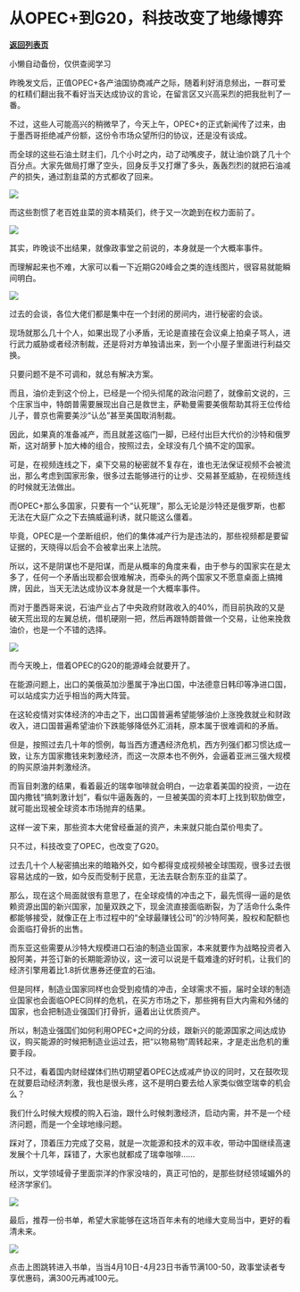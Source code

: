 # 从OPEC+到G20，科技改变了地缘博弈

[**返回列表页**](/gzh/政事堂2019)

小懒自动备份，仅供查阅学习

昨晚发文后，正值OPEC+各产油国协商减产之际，随着利好消息频出，一群可爱的杠精们翻出我不看好当天达成协议的言论，在留言区又兴高采烈的把我批判了一番。

  

不过，这些人可能高兴的稍微早了，今天上午，OPEC+的正式新闻传了过来，由于墨西哥拒绝减产份额，这份令市场众望所归的协议，还是没有谈成。  

  

而全球的这些石油土财主们，几个小时之内，动了动嘴皮子，就让油价跳了几十个百分点。大家先做局打爆了空头，回身反手又打爆了多头，轰轰烈烈的就把石油减产的损失，通过割韭菜的方式都收了回来。

  

![](https://mmbiz.qpic.cn/mmbiz_png/rxhS23yu8cOuv5EebmnqebeGklWwgQgCQR8OkuQxTXQl2EM0wgbYp0FuPZXLtvqeS2s7lmqv1gHDQ5GSVmNp7g/640?wx_fmt=png)

  

而这些割惯了老百姓韭菜的资本精英们，终于又一次跪到在权力面前了。  

  

![](https://mmbiz.qpic.cn/mmbiz_png/rxhS23yu8cOuv5EebmnqebeGklWwgQgC1SCIzNmrKU6nDL5TRiaIWFDZgu0Riag7a92SoiaW231VuXoZ6vxhIq7xA/640?wx_fmt=png)

  

其实，昨晚谈不出结果，就像政事堂之前说的，本身就是一个大概率事件。

  

而理解起来也不难，大家可以看一下近期G20峰会之类的连线图片，很容易就能瞬间明白。

  

![](https://mmbiz.qpic.cn/mmbiz_jpg/rxhS23yu8cOuv5EebmnqebeGklWwgQgCv7boawicyRmqpbcfSbRQx2248DstxhTMyJDZtDKU8PYfaXYZ5MibAzNg/640?wx_fmt=jpeg)

  

过去的会谈，各位大佬们都是集中在一个封闭的房间内，进行秘密的会谈。

  

现场就那么几十个人，如果出现了小矛盾，无论是直接在会议桌上拍桌子骂人，进行武力威胁或者经济制裁，还是将对方单独请出来，到一个小屋子里面进行利益交换。

  

只要问题不是不可调和，就总有解决方案。  

  

而且，油价走到这个份上，已经是一个彻头彻尾的政治问题了，就像前文说的，三个庄家当中，特朗普需要展现出自己是救世主，萨勒曼需要美俄帮助其将王位传给儿子，普京也需要美沙“认怂”甚至美国取消制裁。

  

因此，如果真的准备减产，而且就差这临门一脚，已经付出巨大代价的沙特和俄罗斯，这对胡萝卜加大棒的组合，按照过去，全球没有几个搞不定的国家。  

  

可是，在视频连线之下，桌下交易的秘密就不复存在，谁也无法保证视频不会被流出，那么考虑到国家形象，很多过去能够进行的让步、交易甚至威胁，在视频连线的时候就无法做出。  

  

而OPEC+那么多国家，只要有一个“认死理”，那么无论是沙特还是俄罗斯，也都无法在大庭广众之下去搞威逼利诱，就只能这么僵着。

  

毕竟，OPEC是一个垄断组织，他们的集体减产行为是违法的，那些视频都是要留证据的，天晓得以后会不会被拿出来上法院。

  

所以，这不是阴谋也不是阳谋，而是从概率的角度来看，由于参与的国家实在是太多了，任何一个矛盾出现都会很难解决，而牵头的两个国家又不愿意桌面上搞摊牌，因此，当天无法达成协议本身就是一个大概率事件。

  

而对于墨西哥来说，石油产业占了中央政府财政收入的40%，而目前执政的又是破天荒出现的左翼总统，借机硬刚一把，然后再跟特朗普做一个交易，让他来挽救油价，也是一个不错的选择。  

  

![](https://mmbiz.qpic.cn/mmbiz_jpg/rxhS23yu8cOuv5EebmnqebeGklWwgQgCd4tbFz6zMfOR6zw7kMdcYz0Q2RL23e2Fz5SOy0wvRRRRZehJIpyZMQ/640?wx_fmt=jpeg)

  

而今天晚上，借着OPEC的G20的能源峰会就要开了。

  

在能源问题上，出口的美俄英加沙墨属于净出口国，中法德意日韩印等净进口国，可以站成实力近乎相当的两大阵营。

  

在这轮疫情对实体经济的冲击之下，出口国普遍希望能够油价上涨挽救就业和财政收入，进口国普遍希望油价下跌能够降低外汇消耗，原本属于很难调和的矛盾。

  

但是，按照过去几十年的惯例，每当西方遭遇经济危机，西方列强们都习惯达成一致，让东方国家撒钱来刺激经济，而这一次原本也不例外，会逼着亚洲三强大规模的购买原油并刺激经济。

  

而盲目刺激的结果，看着最近的瑞幸咖啡就会明白，一边拿着美国的投资，一边在国内撒钱“搞刺激计划”，看似牛逼轰轰的，一旦被美国的资本盯上找到软肋做空，就可能出现被全球资本市场抛弃的结果。  

  

这样一波下来，那些资本大佬曾经垂涎的资产，未来就只能白菜价甩卖了。  

  

只不过，科技改变了OPEC，也改变了G20。

  

过去几十个人秘密搞出来的暗箱外交，如今都得变成视频被全球围观，很多过去很容易达成的一致，如今反而受制于民意，无法去联合割东亚的韭菜了。  

  

那么，现在这个局面就很有意思了，在全球疫情的冲击之下，最先慌得一逼的是依赖资源出国的新兴国家，加量双跌之下，现金流直接面临断裂，为了活命什么条件都能够接受，就像正在上市过程中的“全球最赚钱公司”的沙特阿美，股权和配额也会面临打骨折的出售。

  

而东亚这些需要从沙特大规模进口石油的制造业国家，本来就要作为战略投资者入股阿美，并签订新的长期能源协议，这一波可以说是千载难逢的好时机，让我们的经济引擎用着比1.8折优惠券还便宜的石油。

  

但是同样，制造业国家同样也会受到疫情的冲击，全球需求不振，届时全球的制造业国家也会面临OPEC同样的危机，在买方市场之下，那些拥有巨大内需和外储的国家，也会把制造业强国们打骨折，逼着出让优质资产。  

  

所以，制造业强国们如何利用OPEC+之间的分歧，跟新兴的能源国家之间达成协议，购买能源的时候把制造业运过去，把“以物易物”周转起来，才是走出危机的重要手段。  

  

只不过，看着国内财经媒体们热切期望着OPEC达成减产协议的同时，又在鼓吹现在就要启动经济刺激，我也是很头疼，这不是明白要去给人家类似做空瑞幸的机会么？

  

我们什么时候大规模的购入石油，跟什么时候刺激经济，启动内需，并不是一个经济问题，而是一个全球地缘问题。

  

踩对了，顶着压力完成了交易，就是一次能源和技术的双丰收，带动中国继续高速发展个十几年，踩错了，大家也就都成了瑞幸咖啡......

  

所以，文学领域骨子里面崇洋的作家没啥的，真正可怕的，是那些财经领域媚外的经济学家们。  

  

![](https://mmbiz.qpic.cn/mmbiz_jpg/rxhS23yu8cPp0iaKAfe0ZsWfgGcY72o9Nror8TicrtnlDsqzY7y4Kum4fM3X0FMEGlbvm9HvZUiaETSnLt4DHNLbQ/640?wx_fmt=jpeg)

  

最后，推荐一份书单，希望大家能够在这场百年未有的地缘大变局当中，更好的看清未来。

  

[![](https://mmbiz.qpic.cn/mmbiz_png/rxhS23yu8cOuv5EebmnqebeGklWwgQgCNY73fJicN8nvMichv1GySuZCCqTF35unwqibgtia1amCGL1hPnjtZTicpAA/640?wx_fmt=png)](https://mp.weixin.qq.com/s?__biz=Mzg3NjE1MDAzMw==&mid=2247484660&idx=1&sn=d525b24e1dfb433cd73a4cd98ad5fb23&scene=21#wechat_redirect)

  

点击上图跳转进入书单，当当4月10日-4月23日书香节满100-50，政事堂读者专享优惠码，满300元再减100元。

